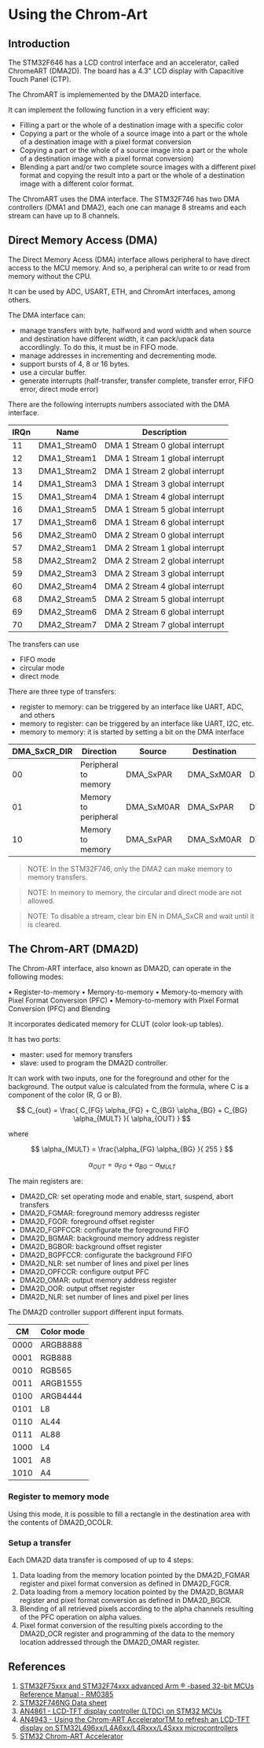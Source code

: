 Using the Chrom-Art
=============

Introduction
------------

The STM32F646 has a LCD control interface and an accelerator, called ChromeART (DMA2D).
The board has a 4.3" LCD display with Capacitive Touch Panel (CTP). 

The ChromART is implememented by the DMA2D interface.

It can implement the following function in a very efficient way:


* Filling a part or the whole of a destination image with a specific color
* Copying a part or the whole of a source image into a part or the whole of a destination 
image with a pixel format conversion
* Copying a part or the whole of a source image into a part or the whole of a destination 
image with a pixel format conversion)
* Blending a part and/or two complete source images with a different pixel format and
copying the result into a part or the whole of a destination image with a different color
format.

The ChromART uses the DMA interface. The STM32F746 has two DMA controllers (DMA1 and DMA2), each one
can manage 8 streams and each stream can have up to 8 channels.

Direct Memory Access (DMA)
--------------------------

The Direct Memory Acess (DMA) interface allows peripheral to have direct access to the MCU memory.
And so, a peripheral can write to or read from memory without the CPU.

It can be used by ADC, USART, ETH, and ChromArt interfaces, among others.

The DMA interface can:

* manage transfers with byte, halfword and word width and when source and destination have 
different width, it can pack/upack data accordlingly. To do this, it must be in FIFO mode.
* manage addresses in incrementing and decrementing mode.
* support bursts of 4, 8 or 16 bytes. 
* use a circular buffer.
* generate interrupts (half-transfer, transfer complete, transfer error, FIFO error,
 direct mode error)
 
There are the following interrupts numbers associated with the DMA interface.

| IRQn    |   Name          |     Description                   |
|---------|-----------------|-----------------------------------|
|    11   | DMA1_Stream0    | DMA 1 Stream 0  global interrupt  |
|    12   | DMA1_Stream1    | DMA 1 Stream 1  global interrupt  |
|    13   | DMA1_Stream2    | DMA 1 Stream 2  global interrupt  |
|    14   | DMA1_Stream3    | DMA 1 Stream 3  global interrupt  |
|    15   | DMA1_Stream4    | DMA 1 Stream 4  global interrupt  |
|    16   | DMA1_Stream5    | DMA 1 Stream 5  global interrupt  |
|    17   | DMA1_Stream6    | DMA 1 Stream 6  global interrupt  |
|    56   | DMA2_Stream0    | DMA 2 Stream 0  global interrupt  |
|    57   | DMA2_Stream1    | DMA 2 Stream 1  global interrupt  |
|    58   | DMA2_Stream2    | DMA 2 Stream 2  global interrupt  |
|    59   | DMA2_Stream3    | DMA 2 Stream 3  global interrupt  |
|    60   | DMA2_Stream4    | DMA 2 Stream 4  global interrupt  |
|    68   | DMA2_Stream5    | DMA 2 Stream 5  global interrupt  |
|    69   | DMA2_Stream6    | DMA 2 Stream 6  global interrupt  |
|    70   | DMA2_Stream7    | DMA 2 Stream 7  global interrupt  |


The transfers can use

* FIFO mode
* circular mode
* direct mode

There are three type of transfers:

* register to memory: can be triggered by an interface like UART, ADC, and others
* memory to register: can be triggered by an interface like UART, I2C, etc.
* memory to memory: it is started by setting a bit on the DMA interface

| DMA_SxCR_DIR |   Direction           | Source        | Destination | Count      |
|--------------|-----------------------|---------------|-------------|------------|
|       00     | Peripheral to memory  | DMA_SxPAR     | DMA_SxM0AR  | DMA_SxNDTR |
|       01     | Memory to peripheral  | DMA_SxM0AR    | DMA_SxPAR   | DMA_SxNDTR |
|       10     | Memory to memory      | DMA_SxPAR     | DMA_SxM0AR  | DMA_SxNDTR |

> NOTE: In the STM32F746, only the DMA2 can make memory to memory transfers.

> NOTE: In memory to memory, the circular and direct mode are not allowed.

> NOTE: To disable a stream, clear bin EN in DMA_SxCR and wait until it is cleared.



The Chrom-ART (DMA2D)
---------------------


The Chrom-ART interface, also known as DMA2D, can operate in the following modes:

• Register-to-memory
• Memory-to-memory
• Memory-to-memory with Pixel Format Conversion (PFC)
• Memory-to-memory with Pixel Format Conversion (PFC) and Blending

It incorporates dedicated memory for CLUT (color look-up tables).

It has two ports:

* master: used for memory transfers
* slave: used to program the DMA2D controller.

It can work with two inputs, one for the foreground and other for the background. The output value
is calculated from the formula, where C is a component of the color (R, G or B).

$$ C_{out} = \frac{ C_{FG} \alpha_{FG} + C_{BG} \alpha_{BG} + C_{BG} \alpha_{MULT} }{ \alpha_{OUT} } $$

where  

$$ \alpha_{MULT} = \frac{\alpha_{FG} \alpha_{BG} }{ 255 } $$

$$ \alpha_{OUT} = \alpha_{FG} + \alpha_{BG} - \alpha_{MULT} $$

The main registers are:

* DMA2D_CR: set operating mode and enable, start, suspend, abort transfers
* DMA2D_FGMAR: foreground memory addresss register
* DMA2D_FGOR: foreground offset register
* DMA2D_FGPFCCR: configurate the foreground FIFO
* DMA2D_BGMAR: background memory address register
* DMA2D_BGBOR: background offset register
* DMA2D_BGPFCCR: configurate the background FIFO
* DMA2D_NLR: set number of lines and pixel per lines
* DMA2D_OPFCCR: configure output PFC
* DMA2D_OMAR: output memory address register
* DMA2D_OOR: output offset register
* DMA2D_NLR: set number of lines and pixel per lines

The DMA2D controller support different input formats.

| CM   | Color mode           |
|------|----------------------|
| 0000 | ARGB8888             |
| 0001 | RGB888               |
| 0010 | RGB565               |
| 0011 | ARGB1555             |
| 0100 | ARGB4444             |
| 0101 | L8                   |
| 0110 | AL44                 |
| 0111 | AL88                 |
| 1000 | L4                   |
| 1001 | A8                   |
| 1010 | A4                   |


### Register to memory mode

Using this mode, it is possible to fill a rectangle in the destination area with the
contents of DMA2D_OCOLR. 


### Setup a transfer

Each DMA2D data transfer is composed of up to 4 steps:

1. Data loading from the memory location pointed by the DMA2D_FGMAR register and 
pixel format conversion as defined in DMA2D_FGCR.
2. Data loading from a memory location pointed by the DMA2D_BGMAR register and pixel 
format conversion as defined in DMA2D_BGCR.
3. Blending of all retrieved pixels according to the alpha channels resulting of the PFC
operation on alpha values.
4. Pixel format conversion of the resulting pixels according to the DMA2D_OCR register
and programming of the data to the memory location addressed through the DMA2D_OMAR register.



References
----------
 
1. [STM32F75xxx and STM32F74xxx advanced Arm ® -based 32-bit MCUs Reference Manual - RM0385](https://www.st.com/resource/en/reference_manual/dm00124865-stm32f75xxx-and-stm32f74xxx-advanced-arm-based-32-bit-mcus-stmicroelectronics.pdf)
2. [STM32F746NG Data sheet](https://www.st.com/resource/en/datasheet/stm32f746ng.pdf)
3. [AN4861 - LCD-TFT display controller (LTDC) on STM32 MCUs](https://www.st.com/resource/en/application_note/dm00287603-lcdtft-display-controller-ltdc-on-stm32-mcus-stmicroelectronics.pdf) 
4. [AN4943 - Using the Chrom-ART AcceleratorTM to refresh an LCD-TFT
display on STM32L496xx/L4A6xx/L4Rxxx/L4Sxxx microcontrollers](https://www.st.com/resource/en/application_note/dm00338361-using-the-chromart-accelerator-to-refresh-an-lcdtft-display-on-stm32l496xxl4a6xxl4rxxxl4sxxx-microcontrollers-stmicroelectronics.pdf)
5. [STM32 Chrom-ART Accelerator](https://www.st.com/resource/en/product_training/STM32F7_System_DMA2D.pdf)



 
 
 
 

